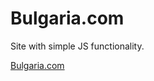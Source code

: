 # Bulgaria.com

Site with simple JS functionality.

[Bulgaria.com](https://darya-slugina.github.io/Bulgaria.com/.) 
